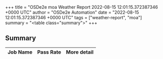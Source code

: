 +++
title = "OSDe2e moa Weather Report 2022-08-15 12:01:15.372387346 +0000 UTC"
author = "OSDe2e Automation"
date = "2022-08-15 12:01:15.372387346 +0000 UTC"
tags = ["weather-report", "moa"]
summary = "<table class=\"summary\"></table>"
+++
## Summary

| Job Name | Pass Rate | More detail |
|----------|-----------|-------------|





